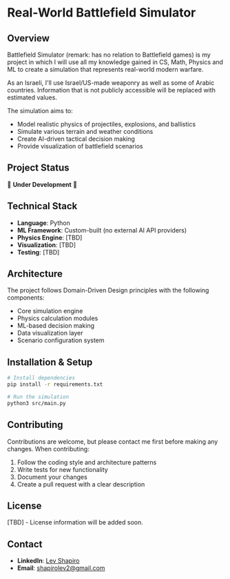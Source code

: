 # Real-World Battlefield Simulator

## Overview
Battlefield Simulator (remark: has no relation to Battlefield games) is my project in which I will use all my knowledge gained in CS, Math, Physics and ML to create a simulation that represents real-world modern warfare.

As an Israeli, I'll use Israel/US-made weaponry as well as some of Arabic countries. Information that is not publicly accessible will be replaced with estimated values.

The simulation aims to:
- Model realistic physics of projectiles, explosions, and ballistics
- Simulate various terrain and weather conditions
- Create AI-driven tactical decision making
- Provide visualization of battlefield scenarios

## Project Status
🚧 **Under Development** 🚧

## Technical Stack
- **Language**: Python
- **ML Framework**: Custom-built (no external AI API providers)
- **Physics Engine**: [TBD]
- **Visualization**: [TBD]
- **Testing**: [TBD]

## Architecture
The project follows Domain-Driven Design principles with the following components:
- Core simulation engine
- Physics calculation modules
- ML-based decision making
- Data visualization layer
- Scenario configuration system

## Installation & Setup
```bash
# Install dependencies
pip install -r requirements.txt

# Run the simulation
python3 src/main.py
```

## Contributing
Contributions are welcome, but please contact me first before making any changes. When contributing:

1. Follow the coding style and architecture patterns
2. Write tests for new functionality
3. Document your changes
4. Create a pull request with a clear description

## License
[TBD] - License information will be added soon.

## Contact

- **LinkedIn**: [Lev Shapiro](https://www.linkedin.com/in/lev-shapiro-642b45227/)
- **Email**: shapirolev2@gmail.com